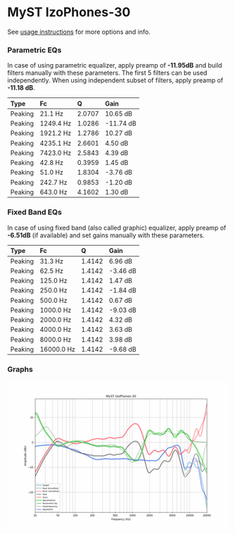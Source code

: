 # MyST IzoPhones-30
See [usage instructions](https://github.com/jaakkopasanen/AutoEq#usage) for more options and info.

### Parametric EQs
In case of using parametric equalizer, apply preamp of **-11.95dB** and build filters manually
with these parameters. The first 5 filters can be used independently.
When using independent subset of filters, apply preamp of **-11.18 dB**.

| Type    | Fc        |      Q | Gain      |
|:--------|:----------|:-------|:----------|
| Peaking | 21.1 Hz   | 2.0707 | 10.65 dB  |
| Peaking | 1249.4 Hz | 1.0286 | -11.74 dB |
| Peaking | 1921.2 Hz | 1.2786 | 10.27 dB  |
| Peaking | 4235.1 Hz | 2.6601 | 4.50 dB   |
| Peaking | 7423.0 Hz | 2.5843 | 4.39 dB   |
| Peaking | 42.8 Hz   | 0.3959 | 1.45 dB   |
| Peaking | 51.0 Hz   | 1.8304 | -3.76 dB  |
| Peaking | 242.7 Hz  | 0.9853 | -1.20 dB  |
| Peaking | 643.0 Hz  | 4.1602 | 1.30 dB   |

### Fixed Band EQs
In case of using fixed band (also called graphic) equalizer, apply preamp of **-6.51dB**
(if available) and set gains manually with these parameters.

| Type    | Fc         |      Q | Gain     |
|:--------|:-----------|:-------|:---------|
| Peaking | 31.3 Hz    | 1.4142 | 6.96 dB  |
| Peaking | 62.5 Hz    | 1.4142 | -3.46 dB |
| Peaking | 125.0 Hz   | 1.4142 | 1.47 dB  |
| Peaking | 250.0 Hz   | 1.4142 | -1.84 dB |
| Peaking | 500.0 Hz   | 1.4142 | 0.67 dB  |
| Peaking | 1000.0 Hz  | 1.4142 | -9.03 dB |
| Peaking | 2000.0 Hz  | 1.4142 | 4.32 dB  |
| Peaking | 4000.0 Hz  | 1.4142 | 3.63 dB  |
| Peaking | 8000.0 Hz  | 1.4142 | 3.98 dB  |
| Peaking | 16000.0 Hz | 1.4142 | -9.68 dB |

### Graphs
![](./MyST%20IzoPhones-30.png)